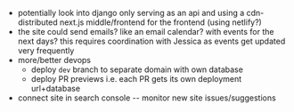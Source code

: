 - potentially look into django only serving as an api and using a cdn-distributed next.js middle/frontend for the frontend (using netlify?)
- the site could send emails? like an email calendar? with events for the next days? this requires coordination with Jessica as events get updated very frequently
- more/better devops
  - deploy `dev` branch to separate domain with own database
  - deploy PR previews i.e. each PR gets its own deployment url+database
- connect site in search console -- monitor new site issues/suggestions
